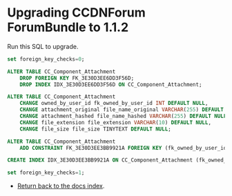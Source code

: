Upgrading CCDNForum ForumBundle to 1.1.2
========================================

Run this SQL to upgrade.

```sql
set foreign_key_checks=0;

ALTER TABLE CC_Component_Attachment
	DROP FOREIGN KEY FK_3E30D3EE6DD3F56D;
	DROP INDEX IDX_3E30D3EE6DD3F56D ON CC_Component_Attachment;

ALTER TABLE CC_Component_Attachment
	CHANGE owned_by_user_id fk_owned_by_user_id INT DEFAULT NULL,
	CHANGE attachment_original file_name_original VARCHAR(255) DEFAULT NULL,
	CHANGE attachment_hashed file_name_hashed VARCHAR(255) DEFAULT NULL,
	CHANGE file_extension file_extension VARCHAR(10) DEFAULT NULL,
	CHANGE file_size file_size TINYTEXT DEFAULT NULL;

ALTER TABLE CC_Component_Attachment
	ADD CONSTRAINT FK_3E30D3EE3BB9921A FOREIGN KEY (fk_owned_by_user_id) REFERENCES fos_user(id) ON DELETE SET NULL;

CREATE INDEX IDX_3E30D3EE3BB9921A ON CC_Component_Attachment (fk_owned_by_user_id);

set foreign_key_checks=1;
```

- [Return back to the docs index](index.md).
